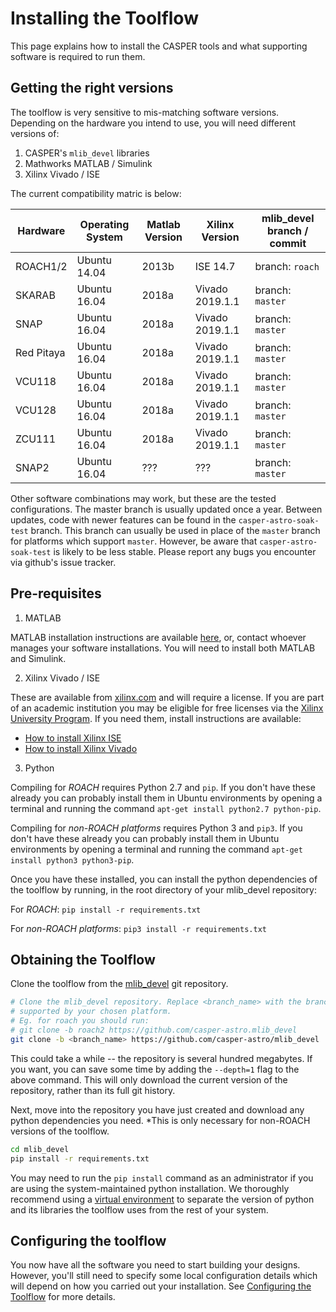 # Installing the Toolflow

This page explains how to install the CASPER tools and what supporting software is required to run them.

## Getting the right versions

The toolflow is very sensitive to mis-matching software versions. Depending on the hardware you intend to use, you will need different versions of:
1. CASPER's `mlib_devel` libraries
2. Mathworks MATLAB / Simulink
3. Xilinx Vivado / ISE

The current compatibility matric is below:

|  Hardware   |   Operating System  |    Matlab Version  |    Xilinx Version  |    mlib_devel branch / commit   |
|-------------|---------------------|--------------------|--------------------|---------------------------------|
|ROACH1/2     | Ubuntu 14.04        |  2013b             |  ISE 14.7          |  branch: `roach`                |
|SKARAB       | Ubuntu 16.04        |  2018a             |  Vivado 2019.1.1   |  branch: `master`               |
|SNAP         | Ubuntu 16.04        |  2018a             |  Vivado 2019.1.1   |  branch: `master`               |
|Red Pitaya   | Ubuntu 16.04        |  2018a             |  Vivado 2019.1.1   |  branch: `master`               |
|VCU118       | Ubuntu 16.04        |  2018a             |  Vivado 2019.1.1   |  branch: `master`               |
|VCU128       | Ubuntu 16.04        |  2018a             |  Vivado 2019.1.1   |  branch: `master`               |
|ZCU111       | Ubuntu 16.04        |  2018a             |  Vivado 2019.1.1   |  branch: `master`               |
|SNAP2        | Ubuntu 16.04        |  ???               |  ???               |  branch: `master`               |

Other software combinations may work, but these are the tested configurations.
The master branch is usually updated once a year. Between updates, code with newer features can be found in the `casper-astro-soak-test` branch. This branch can usually be used in place of the `master` branch for platforms which support `master`. However, be aware that `casper-astro-soak-test` is likely to be less stable. Please report any bugs you encounter via github's issue tracker.

## Pre-requisites
1. MATLAB

MATLAB installation instructions are available [here](https://casper-toolflow.readthedocs.io/en/latest/src/How-to-install-Matlab.html), or, contact whoever manages your software installations.
You will need to install both MATLAB and Simulink.

2. Xilinx Vivado / ISE

These are available from [xilinx.com](https://www.xilinx.com) and will require a license. If you are part of an academic institution you may be eligible for free licenses via the [Xilinx University Program](https://www.xilinx.com/support/university.html).
If you need them, install instructions are available:
* [How to install Xilinx ISE](https://casper-toolflow.readthedocs.io/en/latest/src/How-to-install-Xilinx-ISE.html)
* [How to install Xilinx Vivado](https://casper-toolflow.readthedocs.io/en/latest/src/How-to-install-Xilinx-Vivado.html)

3. Python

Compiling for _ROACH_ requires Python 2.7 and `pip`. If you don't have these already you can probably install them in Ubuntu environments by opening a terminal and running the command `apt-get install python2.7 python-pip`.

Compiling for _non-ROACH platforms_ requires Python 3 and `pip3`. If you don't have these already you can probably install them in Ubuntu environments by opening a terminal and running the command `apt-get install python3 python3-pip`.

Once you have these installed, you can install the python dependencies of the toolflow by running, in the root directory of your mlib_devel repository:

For _ROACH_: `pip install -r requirements.txt`

For _non-ROACH platforms_: `pip3 install -r requirements.txt`

## Obtaining the Toolflow
Clone the toolflow from the [mlib_devel](https://github.com/casper-astro/mlib_devel) git repository. 

```bash
# Clone the mlib_devel repository. Replace <branch_name> with the branch
# supported by your chosen platform.
# Eg. for roach you should run:
# git clone -b roach2 https://github.com/casper-astro.mlib_devel
git clone -b <branch_name> https://github.com/casper-astro/mlib_devel
```

This could take a while -- the repository is several hundred megabytes. If you want, you can save some time by adding the `--depth=1` flag to the above command. This will only download the current version of the repository, rather than its full git history.

Next, move into the repository you have just created and download any python dependencies you need. *This is only necessary for non-ROACH versions of the toolflow.

```bash
cd mlib_devel
pip install -r requirements.txt
```

You may need to run the `pip install` command as an administrator if you are using the system-maintained python installation. We thoroughly recommend using a [virtual environment](https://packaging.python.org/guides/installing-using-pip-and-virtual-environments/#installing-virtualenv) to separate the version of python and its libraries the toolflow uses from the rest of your system.

## Configuring the toolflow

You now have all the software you need to start building your designs. However, you'll still need to specify some local configuration details which will depend on how you carried out your installation. See [Configuring the Toolflow](https://casper-toolflow.readthedocs.io/en/latest/src/Configuring-the-Toolflow.html) for more details.
